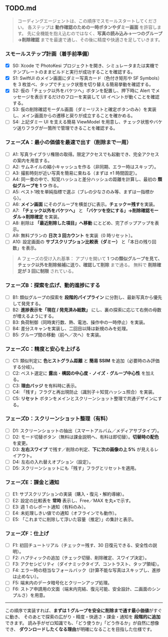 ## TODO.md

> コーディングエージェントは、この順序でスモールスタートしてください。
> 各ステップは **動作確認のための一時ボタンやダミー画面** を許容します。
> 先に全機能を抱え込むのではなく、**写真の読み込み→一つのグループ→削除確認** までを最速で通し、その後に精度や快適さを足していきます。

### スモールステップ計画（着手前準備）

* [x] S0: Xcode で PhotoKesi プロジェクトを開き、シミュレータまたは実機でテンプレートのままビルドと実行が成功することを確認する。
* [x] S1: SwiftUI のメイン画面にダミー写真カード（色付き矩形や SF Symbols）を 3 枚並べ、タップでチェック状態を切り替える簡易挙動を確認する。
* [x] S2: 仮の「チェック以外をバケツへ」ボタンを配置し、押下時に Alert でメッセージを表示するだけのフローを実装して UI イベントが動くことを確認する。
* [ ] S3: 仮の削除確認モーダル画面（ダミーリストと確定ボタンのみ）を実装し、メイン画面からの遷移と戻りが成立することを確かめる。
* [ ] S4: 上記ダミー UI を支える簡易 ViewModel を用意し、チェック状態やバケツ送りフラグが一箇所で管理できることを確認する。

### フェーズA：最小の価値を最速で出す（削除まで一周）

* [ ] A1: 写真ライブラリ権限の取得。限定アクセスでも起動でき、完全アクセスの案内を用意する。
* [ ] A2: サムネイルの縮小キャッシュを作る（非同期、エラー時はスキップ）。
* [ ] A3: 撮影時刻が近い写真を簡易に束ねる（まずは ±1 時間固定）。
* [ ] A4: 同一束の中で、知覚ハッシュと差分ハッシュの距離を計算し、最初の **類似グループを 1 つ** 作る。
* [ ] A5: ベスト1枚を単純指標で選ぶ（ブレの少なさのみ等、まずは一指標から）。
* [ ] A6: **メイン画面** にそのグループを横並びに表示。**チェック＝残す**を実装。
* [ ] A7: **「チェック以外をバケツへ」** と **「バケツを空にする」→削除確認モーダル→削除確定** を実装。
* [ ] A8: 削除は **「最近削除した項目」へ移動** にとどめ、完了ポップアップを表示。
* [ ] A9: 無料プランの **日次 3 回カウント** を実装（0 時リセット）。
* [ ] A10: 設定画面の **サブスクリプション比較表（ダミー）** と「本日の残り回数」を表示。

> A フェーズの受け入れ基準：
> アプリを開いて **1 つの類似グループを見て、チェック以外を削除候補に送り、確認して削除** まで通る。
> 無料で **削除確定が 3 回に制限** されている。

### フェーズB：探索を広げ、動的進捗にする

* [ ] B1: 類似グループの探索を **段階的パイプライン** に分割し、最新写真から優先して発見する。
* [ ] B2: **進捗表示を「現在 / 発見済み総数」** にし、裏の探索に応じて右側の母数が増えるようにする。
* [ ] B3: 負荷制御（同時実行数、熱、電池、操作中の一時停止）を実装。
* [ ] B4: 差分スキャンを実装し、二回目以降は新規のみを処理。
* [ ] B5: グループ間の移動（前へ／次へ）を実装。

### フェーズC：精度と安心を上げる

* [ ] C1: 類似判定に **色ヒストグラム距離** と **簡易 SSIM** を追加（必要時のみ評価する分岐）。
* [ ] C2: ベスト選定に **露出**・**構図の中心度**・**ノイズ**・**グループ中心性** を加える。
* [ ] C3: **理由バッジ** を有料時に表示。
* [ ] C4: 「残す」フラグと再出現防止（識別子＋知覚ハッシュ照合）を実装。
* [ ] C5: **リセット** ボタンをメインとスクリーンショット整理で共通デザインにする。

### フェーズD：スクリーンショット整理（有料）

* [ ] D1: スクリーンショットの抽出（スマートアルバム／メディアサブタイプ）。
* [ ] D2: モード切替ボタン（無料は課金説明へ、有料は即切替）。**切替時の配色** を変更。
* [ ] D3: **左右スワイプ** で残す／削除の判定、**下に次の画像の上 5%** が見えるレイアウト。
* [ ] D4: 左右の入れ替えオプション（設定）。
* [ ] D5: スクリーンショットにも「残す」フラグとリセットを適用。

### フェーズE：課金と通知

* [ ] E1: サブスクリプションの実装（購入・復元・解約導線）。
* [ ] E2: 設定の比較表を **常時** 表示し、Free／MAX を丸×で示す。
* [ ] E3: 週 1 のレポート通知（有料のみ）。
* [ ] E4: 未処理しきい値での通知（オフラインでも動作）。
* [ ] E5: 「これまでに削除して浮いた容量（推定）」の集計と表示。

### フェーズF：仕上げ

* [ ] F1: 初回チュートリアル（チェック＝残す、30 日復元できる、安全性の説明）。
* [ ] F2: ハプティックの追加（チェック切替、削除確定、スワイプ決定）。
* [ ] F3: アクセシビリティ（ダイナミックタイプ、コントラスト、タップ領域）。
* [ ] F4: エラー時の穏当なフォールバック（計算不能な写真はスキップし、進捗は止めない）。
* [ ] F5: 端末内のデータ暗号化とクリーンアップ処理。
* [ ] F6: ストア申請用の文面（端末内完結、復元可能、安全設計、二画面のシンプルさ）を用意。

---

この順序で実装すれば、**まずは 1 グループを安全に削除まで通す最小価値**がすぐに動き、
そのあとで探索の広がり・精度・快適さ・課金・通知を **段階的に追加** できます。
読み手がゼロ知識でも、「どう使うか」「どう作るか」が自然に想像でき、
**ダウンロードしたくなる理由**が明確になることを目指した仕様です。
